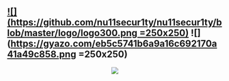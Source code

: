 [![](https://github.com/nu11secur1ty/nu11secur1ty/blob/master/logo/logo300.png =250x250)](https://www.nu11secur1ty.com/)
![](https://gyazo.com/eb5c5741b6a9a16c692170a41a49c858.png =250x250)
---------------------------------------------------------------------------------------------------------------

<p align="center">
  <img src="https://github-readme-stats.vercel.app/api?username=nu11secur1ty&theme=dark" />
</p>

